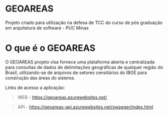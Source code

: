 # GEOAREAS

Projeto criado para utilização na defesa de TCC do curso de pós graduação em arquitetura de software - PUC Minas

# O que é o GEOAREAS
O GEOAREAS projeto visa fornece uma plataforma aberta e centralizada para consultas de dados de delimitações geográficas de qualquer região do Brasil, utilizando-se de arquivos de setores censitários do IBGE para construção das áreas do sistema.

Links de acesso a aplicação:

> WEB - https://geoareas.azurewebsites.net/

> API - https://geoareas-api.azurewebsites.net/swagger/index.html
